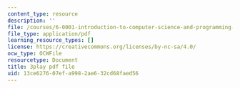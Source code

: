 ```yaml
---
content_type: resource
description: ''
file: /courses/6-0001-introduction-to-computer-science-and-programming-in-python-fall-2016/13ce627607efa9982ae632cd68faed56_w4uxYDPsjbw.pdf
file_type: application/pdf
learning_resource_types: []
license: https://creativecommons.org/licenses/by-nc-sa/4.0/
ocw_type: OCWFile
resourcetype: Document
title: 3play pdf file
uid: 13ce6276-07ef-a998-2ae6-32cd68faed56
---
```

